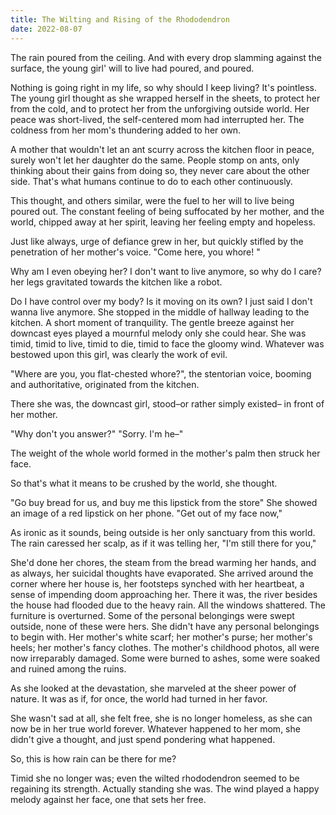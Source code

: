 ```yaml
---
title: The Wilting and Rising of the Rhododendron
date: 2022-08-07
---
```


The rain poured from the ceiling. And with every drop slamming against the surface, the young girl' will to live had poured, and poured. 

Nothing is going right in my life, so why should I keep living? It's pointless. The young girl thought as she wrapped herself in the sheets, to protect her from the cold, and to protect her from the unforgiving outside world. 
Her peace was short-lived, the self-centered mom had interrupted her. The coldness from her mom's thundering added to her own.

A mother that wouldn't let an ant scurry across the kitchen floor in peace, surely won't let her daughter do the same. People stomp on ants, only thinking about their gains from doing so, they never care about the other side. That's what humans continue to do to each other continuously. 

This thought, and others similar, were the fuel to her will to live being poured out.  The constant feeling of being suffocated by her mother, and the world, chipped away at her spirit, leaving her feeling empty and hopeless. 

Just like always, urge of defiance grew in her, but quickly stifled by the penetration of her mother's voice. "Come here, you whore! "

Why am I even obeying her? I don't want to live anymore, so why do I care? her legs gravitated towards the kitchen like a robot. 

Do I have control over my body? Is it moving on its own? I just said I don't wanna live anymore. She stopped in the middle of hallway leading to the kitchen. A short moment of tranquility. The gentle breeze against her downcast eyes played a mournful melody only she could hear. She was timid, timid to live, timid to die, timid to face the gloomy wind. Whatever was bestowed upon this girl, was clearly the work of evil. 

"Where are you, you flat-chested whore?", the stentorian voice, booming and authoritative, originated from the kitchen.

There she was, the downcast girl, stood–or rather simply existed– in front of her mother. 

"Why don't you answer?"
"Sorry. I'm he–"

The weight of the whole world formed in the mother's palm then struck her face. 

So that's what it means to be crushed by the world, she thought.

"Go buy bread for us, and buy me this lipstick from the store" She showed an image of a red lipstick on her phone. "Get out of my face now,"

As ironic as it sounds, being outside is her only sanctuary from this world. The rain caressed her scalp, as if it was telling her, "I'm still there for you,"

She'd done her chores, the steam from the bread warming her hands, and as always, her suicidal thoughts have evaporated. She arrived around the corner where her house is, her footsteps synched with her heartbeat, a sense of impending doom approaching her. There it was, the river besides the house had flooded due to the heavy rain. All the windows shattered. The furniture is overturned. Some of the personal belongings were swept outside, none of these were hers. She didn't have any personal belongings to begin with. Her mother's white scarf; her mother's purse; her mother's heels; her mother's fancy clothes. The mother's childhood photos, all were now irreparably damaged. Some were burned to ashes, some were soaked and ruined among the ruins.

As she looked at the devastation, she marveled at the sheer power of nature. It was as if, for once, the world had turned in her favor.

She wasn't sad at all, she felt free, she is no longer homeless, as she can now be in her true world forever. Whatever happened to her mom, she didn't give a thought, and just spend pondering what happened.

So, this is how rain can be there for me? 

Timid she no longer was; even the wilted rhododendron seemed to be regaining its strength. Actually standing she was. The wind played a happy melody against her face, one that sets her free. 